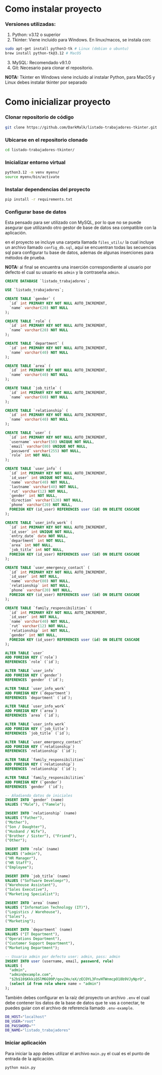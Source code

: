 # Como instalar proyecto

### Versiones utilizadas:
1. Python: v3.12 o superior
2. Tkinter: Viene incluido para Windows. En linux/macos, se instala con:
```bash
sudo apt-get install python3-tk # Linux (debian o ubuntu)
brew install python-tk@3.12 # MacOS
```
3. MySQL: Recomendado v9.1.0
4. Git: Necesario para clonar el repositorio.

**NOTA:** Tkinter en Windows viene incluido al instalar Python, para MacOS y Linux debes instalar tkinter por separado

# Como inicializar proyecto

### Clonar repositorio de código
```bash
git clone https://github.com/DarkMalk/listado-trabajadores-tkinter.git
```

### Ubicarse en el repositorio clonado
```bash
cd listado-trabajadores-tkinter/
```

### Inicializar entorno virtual
```bash
python3.12 -m venv myenv/
source myenv/bin/activate
```

### Instalar dependencias del proyecto
```bash
pip install -r requirements.txt
```

### Configurar base de datos
Esta pensado para ser utilizado con MySQL, por lo que no se puede asegurar que utilizando otro gestor de base de datos sea compatible con la aplicación.

en el proyecto se incluye una carpeta llamada `files_utils/` la cual incluye un archivo llamado `config_db.sql`, aquí se encuentran todas las secuencias sql para configurar tu base de datos, ademas de algunas inserciones para métodos de prueba.

**NOTA:** al final se encuentra una inserción correspondiente al usuario por defecto el cual su usuario es `admin` y la contraseña `admin`.

```sql
CREATE DATABASE `listado_trabajadores`;

USE `listado_trabajadores`;

CREATE TABLE `gender` (
  `id` int PRIMARY KEY NOT NULL AUTO_INCREMENT,
  `name` varchar(20) NOT NULL
);

CREATE TABLE `role` (
  `id` int PRIMARY KEY NOT NULL AUTO_INCREMENT,
  `name` varchar(20) NOT NULL
);

CREATE TABLE `department` (
  `id` int PRIMARY KEY NOT NULL AUTO_INCREMENT,
  `name` varchar(40) NOT NULL
);

CREATE TABLE `area` (
  `id` int PRIMARY KEY NOT NULL AUTO_INCREMENT,
  `name` varchar(40) NOT NULL
);

CREATE TABLE `job_title` (
  `id` int PRIMARY KEY NOT NULL AUTO_INCREMENT,
  `name` varchar(60) NOT NULL
);

CREATE TABLE `relationship` (
  `id` int PRIMARY KEY NOT NULL AUTO_INCREMENT,
  `name` varchar(40) NOT NULL
);

CREATE TABLE `user` (
  `id` int PRIMARY KEY NOT NULL AUTO_INCREMENT,
  `username` varchar(50) UNIQUE NOT NULL,
  `email` varchar(80) UNIQUE NOT NULL,
  `password` varchar(255) NOT NULL,
  `role` int NOT NULL
);

CREATE TABLE `user_info` (
  `id` int PRIMARY KEY NOT NULL AUTO_INCREMENT,
  `id_user` int UNIQUE NOT NULL,
  `name` varchar(40) NOT NULL,
  `lastname` varchar(40) NOT NULL,
  `rut` varchar(12) NOT NULL,
  `gender` int NOT NULL,
  `direction` varchar(120) NOT NULL,
  `phone` varchar(20) NOT NULL,
  FOREIGN KEY (id_user) REFERENCES user (id) ON DELETE CASCADE
);

CREATE TABLE `user_info_work` (
  `id` int PRIMARY KEY NOT NULL AUTO_INCREMENT,
  `id_user` int UNIQUE NOT NULL,
  `entry_date` date NOT NULL,
  `department` int NOT NULL,
  `area` int NOT NULL,
  `job_title` int NOT NULL,
  FOREIGN KEY (id_user) REFERENCES user (id) ON DELETE CASCADE
);

CREATE TABLE `user_emergency_contact` (
  `id` int PRIMARY KEY NOT NULL AUTO_INCREMENT,
  `id_user` int NOT NULL,
  `name` varchar(80) NOT NULL,
  `relationship` int NOT NULL,
  `phone` varchar(20) NOT NULL,
  FOREIGN KEY (id_user) REFERENCES user (id) ON DELETE CASCADE
);

CREATE TABLE `family_responsibilities` (
  `id` int PRIMARY KEY NOT NULL AUTO_INCREMENT,
  `id_user` int NOT NULL,
  `name` varchar(40) NOT NULL,
  `rut` varchar(12) NOT NULL,
  `relationship` int NOT NULL,
  `gender` int NOT NULL,
  FOREIGN KEY (id_user) REFERENCES user (id) ON DELETE CASCADE
);

ALTER TABLE `user`
ADD FOREIGN KEY (`role`)
REFERENCES `role` (`id`);

ALTER TABLE `user_info`
ADD FOREIGN KEY (`gender`)
REFERENCES `gender` (`id`);

ALTER TABLE `user_info_work`
ADD FOREIGN KEY (`department`)
REFERENCES `department` (`id`);

ALTER TABLE `user_info_work`
ADD FOREIGN KEY (`area`)
REFERENCES `area` (`id`);

ALTER TABLE `user_info_work`
ADD FOREIGN KEY (`job_title`)
REFERENCES `job_title` (`id`);

ALTER TABLE `user_emergency_contact`
ADD FOREIGN KEY (`relationship`)
REFERENCES `relationship` (`id`);

ALTER TABLE `family_responsibilities`
ADD FOREIGN KEY (`relationship`)
REFERENCES `relationship` (`id`);

ALTER TABLE `family_responsibilities`
ADD FOREIGN KEY (`gender`)
REFERENCES `gender` (`id`);

-- Añadiendo datos de iniciales
INSERT INTO `gender` (name)
VALUES ("Male"), ("Famele");

INSERT INTO `relationship` (name)
VALUES ("Father"),
("Mother"),
("Son / Daughter"),
("Husband / Wife"),
("Brother / Sister"), ("Friend"),
("Other");

INSERT INTO `role` (name)
VALUES ("admin"),
("HR Manager"),
("HR Staff"),
("Employee");

INSERT INTO `job_title` (name)
VALUES ("Software Develoepr"),
("Warehouse Assistant"),
("Sales Executive"),
("Marketing Specialist");

INSERT INTO `area` (name)
VALUES ("Information Technology (IT)"),
("Logistics / Warehouse"),
("Sales"),
("Marketing");

INSERT INTO `department` (name)
VALUES ("IT Department"),
("Operations Department"),
("Customer Support Department"),
("Marketing Department");

-- Usuario admin por defecto user: admin, pass: admin
INSERT INTO user (username, email, password, role) 
VALUES (
  "admin",
  "admin@example.com",
  "$2b$10$KkkiQSlM6G99P/qov2Hv/eX/zECOYL3FnvHTWnmcpO18b9VJyNprO",
  (select id from role where name = "admin")
);
```

También debes configurar en la raíz del proyecto un archivo `.env` el cual debe contener los datos de la base de datos que te vas a conectar, te puedes guiar con el archivo de referencia llamado `.env-example`.

```bash
DB_HOST="localhost"
DB_USER="root"
DB_PASSWORD=""
DB_NAME="listado_trabajadores"
```

### Iniciar aplicación
Para iniciar la app debes utilizar el archivo `main.py` el cual es el punto de entrada de la aplicación.

```bash
python main.py
```